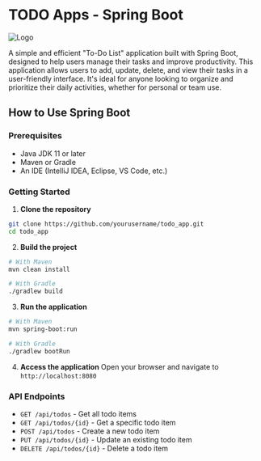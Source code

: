 
# TODO Apps - Spring Boot
![Logo](https://img.icons8.com/?size=256&id=90519&format=png)

A simple and efficient "To-Do List" application built with Spring Boot, designed to help users manage their tasks and improve productivity. This application allows users to add, update, delete, and view their tasks in a user-friendly interface. It's ideal for anyone looking to organize and prioritize their daily activities, whether for personal or team use.

## How to Use Spring Boot

### Prerequisites
- Java JDK 11 or later
- Maven or Gradle
- An IDE (IntelliJ IDEA, Eclipse, VS Code, etc.)

### Getting Started
1. **Clone the repository**
  ```bash
  git clone https://github.com/yourusername/todo_app.git
  cd todo_app
  ```

2. **Build the project**
  ```bash
  # With Maven
  mvn clean install

  # With Gradle
  ./gradlew build
  ```

3. **Run the application**
  ```bash
  # With Maven
  mvn spring-boot:run

  # With Gradle
  ./gradlew bootRun
  ```

4. **Access the application**
  Open your browser and navigate to `http://localhost:8080`

### API Endpoints
- `GET /api/todos` - Get all todo items
- `GET /api/todos/{id}` - Get a specific todo item
- `POST /api/todos` - Create a new todo item
- `PUT /api/todos/{id}` - Update an existing todo item
- `DELETE /api/todos/{id}` - Delete a todo item
